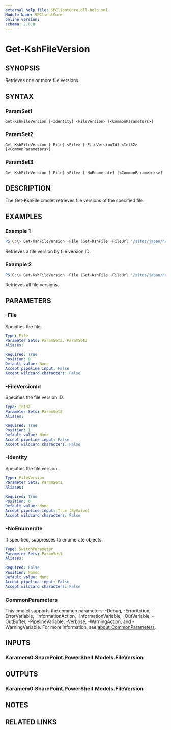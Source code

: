 ```yaml
---
external help file: SPClientCore.dll-help.xml
Module Name: SPClientCore
online version:
schema: 2.0.0
---
```


# Get-KshFileVersion

## SYNOPSIS
Retrieves one or more file versions.

## SYNTAX

### ParamSet1
```
Get-KshFileVersion [-Identity] <FileVersion> [<CommonParameters>]
```

### ParamSet2
```
Get-KshFileVersion [-File] <File> [-FileVersionId] <Int32> [<CommonParameters>]
```

### ParamSet3
```
Get-KshFileVersion [-File] <File> [-NoEnumerate] [<CommonParameters>]
```

## DESCRIPTION
The Get-KshFile cmdlet retrieves file versions of the specified file.

## EXAMPLES

### Example 1
```powershell
PS C:\> Get-KshFileVersion -File (Get-KshFile -FileUrl '/sites/japan/hr/Shared%20Documents/README.txt') -FileVersionId 1
```

Retrieves a file version by file version ID.

### Example 2
```powershell
PS C:\> Get-KshFileVersion -File (Get-KshFile -FileUrl '/sites/japan/hr/Shared%20Documents/README.txt')
```

Retrieves all file versions.

## PARAMETERS

### -File
Specifies the file.

```yaml
Type: File
Parameter Sets: ParamSet2, ParamSet3
Aliases:

Required: True
Position: 0
Default value: None
Accept pipeline input: False
Accept wildcard characters: False
```

### -FileVersionId
Specifies the file version ID.

```yaml
Type: Int32
Parameter Sets: ParamSet2
Aliases:

Required: True
Position: 1
Default value: None
Accept pipeline input: False
Accept wildcard characters: False
```

### -Identity
Specifies the file version.

```yaml
Type: FileVersion
Parameter Sets: ParamSet1
Aliases:

Required: True
Position: 0
Default value: None
Accept pipeline input: True (ByValue)
Accept wildcard characters: False
```

### -NoEnumerate
If specified, suppresses to enumerate objects.

```yaml
Type: SwitchParameter
Parameter Sets: ParamSet3
Aliases:

Required: False
Position: Named
Default value: None
Accept pipeline input: False
Accept wildcard characters: False
```

### CommonParameters
This cmdlet supports the common parameters: -Debug, -ErrorAction, -ErrorVariable, -InformationAction, -InformationVariable, -OutVariable, -OutBuffer, -PipelineVariable, -Verbose, -WarningAction, and -WarningVariable. For more information, see [about_CommonParameters](http://go.microsoft.com/fwlink/?LinkID=113216).

## INPUTS

### Karamem0.SharePoint.PowerShell.Models.FileVersion

## OUTPUTS

### Karamem0.SharePoint.PowerShell.Models.FileVersion

## NOTES

## RELATED LINKS
